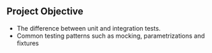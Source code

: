 ## Project Objective

- The difference between unit and integration tests.
- Common testing patterns such as mocking, parametrizations and fixtures
